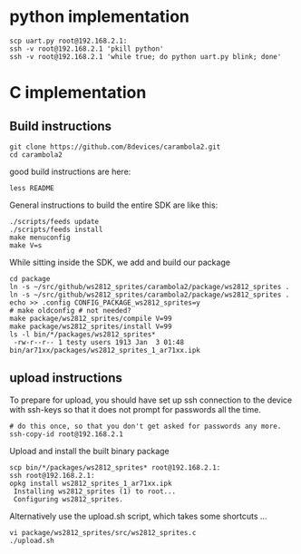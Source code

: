 python implementation
=====================
	
    scp uart.py root@192.168.2.1:
    ssh -v root@192.168.2.1 'pkill python'
    ssh -v root@192.168.2.1 'while true; do python uart.py blink; done'

C implementation
================

Build instructions
------------------

    git clone https://github.com/8devices/carambola2.git
    cd carambola2
 
good build instructions are here:

    less README

General instructions to build the entire SDK are like this:

    ./scripts/feeds update
    ./scripts/feeds install
    make menuconfig 
    make V=s

While sitting inside the SDK, we add and build our package

    cd package
    ln -s ~/src/github/ws2812_sprites/carambola2/package/ws2812_sprites .
    ln -s ~/src/github/ws2812_sprites/carambola2/package/ws2812_sprites .
    echo >> .config CONFIG_PACKAGE_ws2812_sprites=y
    # make oldconfig # not needed?
    make package/ws2812_sprites/compile V=99
    make package/ws2812_sprites/install V=99
    ls -l bin/*/packages/ws2812_sprites*
     -rw-r--r-- 1 testy users 1913 Jan  3 01:48 bin/ar71xx/packages/ws2812_sprites_1_ar71xx.ipk

upload instructions
-------------------

To prepare for upload, you should have set up ssh connection to the device with ssh-keys so that it does 
not prompt for passwords all the time.

    # do this once, so that you don't get asked for passwords any more.
    ssh-copy-id root@192.168.2.1

Upload and install the built binary package

    scp bin/*/packages/ws2812_sprites* root@192.168.2.1:
    ssh root@192.168.2.1:
    opkg install ws2812_sprites_1_ar71xx.ipk
     Installing ws2812_sprites (1) to root...
     Configuring ws2812_sprites.

Alternatively use the upload.sh script, which takes some shortcuts ...

    vi package/ws2812_sprites/src/ws2812_sprites.c
    ./upload.sh
